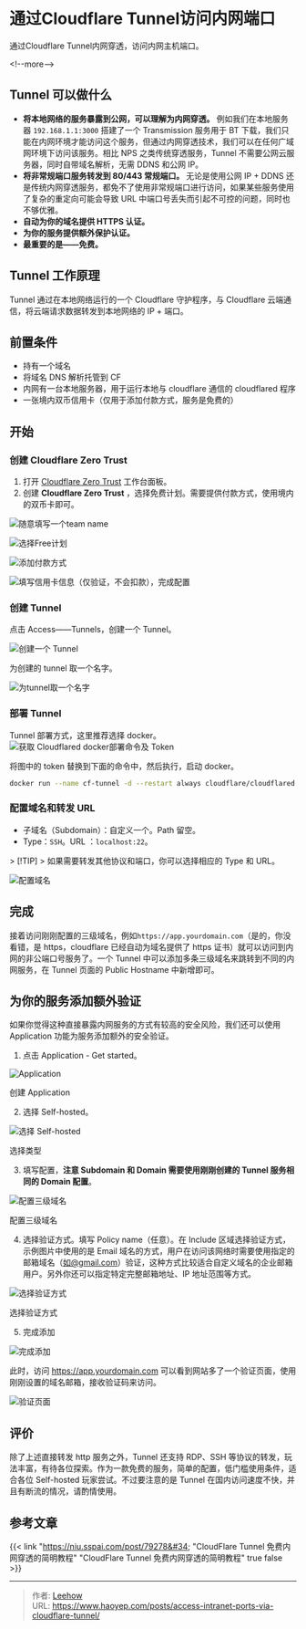 # 通过Cloudflare Tunnel访问内网端口


通过Cloudflare Tunnel内网穿透，访问内网主机端口。

&lt;!--more--&gt;

## Tunnel 可以做什么

- **将本地网络的服务暴露到公网，可以理解为内网穿透。** 例如我们在本地服务器 `192.168.1.1:3000` 搭建了一个 Transmission 服务用于 BT 下载，我们只能在内网环境才能访问这个服务，但通过内网穿透技术，我们可以在任何广域网环境下访问该服务。相比 NPS 之类传统穿透服务，Tunnel 不需要公网云服务器，同时自带域名解析，无需 DDNS 和公网 IP。
- **将非常规端口服务转发到 80/443 常规端口。** 无论是使用公网 IP &#43; DDNS 还是传统内网穿透服务，都免不了使用非常规端口进行访问，如果某些服务使用了复杂的重定向可能会导致 URL 中端口号丢失而引起不可控的问题，同时也不够优雅。
- **自动为你的域名提供 HTTPS 认证。**
- **为你的服务提供额外保护认证。**
- **最重要的是——免费。**

## Tunnel 工作原理

Tunnel 通过在本地网络运行的一个 Cloudflare 守护程序，与 Cloudflare 云端通信，将云端请求数据转发到本地网络的 IP &#43; 端口。

## 前置条件

- 持有一个域名
- 将域名 DNS 解析托管到 CF
- 内网有一台本地服务器，用于运行本地与 cloudflare 通信的 cloudflared 程序
- 一张境内双币信用卡（仅用于添加付款方式，服务是免费的）

## 开始
### 创建 **Cloudflare Zero Trust**
1. 打开 [Cloudflare Zero Trust](https://one.dash.cloudflare.com/) 工作台面板。
2. 创建 **Cloudflare Zero Trust** ，选择免费计划。需要提供付款方式，使用境内的双币卡即可。

![随意填写一个team name](https://cdn.haoyep.com/gh/leegical/Blog_img/cdnimg/202401122355958.png)

![选择Free计划](https://cdn.haoyep.com/gh/leegical/Blog_img/cdnimg/202401122355959.png)

![添加付款方式](https://cdn.haoyep.com/gh/leegical/Blog_img/cdnimg/202401122355960.png)

![填写信用卡信息（仅验证，不会扣款），完成配置](https://cdn.haoyep.com/gh/leegical/Blog_img/cdnimg/202401122355961.png)

### 创建 Tunnel
点击 Access——Tunnels，创建一个 Tunnel。

![创建一个 Tunnel](https://cdn.haoyep.com/gh/leegical/Blog_img/cdnimg/202401122351924.png)

为创建的 tunnel 取一个名字。

![为tunnel取一个名字](https://cdn.haoyep.com/gh/leegical/Blog_img/cdnimg/202401130000169.png)

### 部署 Tunnel
Tunnel 部署方式，这里推荐选择 docker。
![获取 Cloudflared docker部署命令及 Token](https://cdn.haoyep.com/gh/leegical/Blog_img/cdnimg/202401130002128.png)

将图中的 token 替换到下面的命令中，然后执行，启动 docker。
```bash
docker run --name cf-tunnel -d --restart always cloudflare/cloudflared:latest tunnel --no-autoupdate run --token &lt;YourToken&gt;
```

### 配置域名和转发 URL
- 子域名（Subdomain）：自定义一个。Path 留空。
- Type：`SSH`。URL ：`localhost:22`。

&gt; [!TIP]
&gt; 如果需要转发其他协议和端口，你可以选择相应的 Type 和 URL。

![配置域名](https://cdn.haoyep.com/gh/leegical/Blog_img/cdnimg/202401130019856.png)

## 完成

接着访问刚刚配置的三级域名，例如`https://app.yourdomain.com`（是的，你没看错，是 https，cloudflare 已经自动为域名提供了 https 证书）就可以访问到内网的非公端口号服务了。一个 Tunnel 中可以添加多条三级域名来跳转到不同的内网服务，在 Tunnel 页面的 Public Hostname 中新增即可。

## 为你的服务添加额外验证

如果你觉得这种直接暴露内网服务的方式有较高的安全风险，我们还可以使用 Application 功能为服务添加额外的安全验证。

1. 点击 Application - Get started。

![Application](https://cdn.haoyep.com/gh/leegical/Blog_img/cdnimg/202405141511385.png)

创建 Application

2. 选择 Self-hosted。

![选择 Self-hosted](https://cdn.haoyep.com/gh/leegical/Blog_img/cdnimg/202405141512523.png)

选择类型

3. 填写配置，**注意 Subdomain 和 Domain 需要使用刚刚创建的 Tunnel 服务相同的 Domain 配置**。

![配置三级域名](https://cdn.haoyep.com/gh/leegical/Blog_img/cdnimg/202405141513455.png)

配置三级域名

4. 选择验证方式。填写 Policy name（任意）。在 Include 区域选择验证方式，示例图片中使用的是 Email 域名的方式，用户在访问该网络时需要使用指定的邮箱域名（如@gmail.com）验证，这种方式比较适合自定义域名的企业邮箱用户。另外你还可以指定特定完整邮箱地址、IP 地址范围等方式。

![选择验证方式](https://cdn.haoyep.com/gh/leegical/Blog_img/cdnimg/202405141513592.png)

选择验证方式

5. 完成添加

![完成添加](https://cdn.haoyep.com/gh/leegical/Blog_img/cdnimg/202405141514826.png)

此时，访问 https://app.yourdomain.com 可以看到网站多了一个验证页面，使用刚刚设置的域名邮箱，接收验证码来访问。

![验证页面](https://cdn.haoyep.com/gh/leegical/Blog_img/cdnimg/202405141514928.png)

## 评价

除了上述直接转发 http 服务之外，Tunnel 还支持 RDP、SSH 等协议的转发，玩法丰富，有待各位探索。作为一款免费的服务，简单的配置，低门槛使用条件，适合各位 Self-hosted 玩家尝试。不过要注意的是 Tunnel 在国内访问速度不快，并且有断流的情况，请酌情使用。

## 参考文章

{{&lt; link &#34;https://niu.sspai.com/post/79278&#34; &#34;CloudFlare Tunnel 免费内网穿透的简明教程&#34; &#34;CloudFlare Tunnel 免费内网穿透的简明教程&#34; true false &gt;}}

---

> 作者: [Leehow](https://www.haoyep.com/)  
> URL: https://www.haoyep.com/posts/access-intranet-ports-via-cloudflare-tunnel/  

